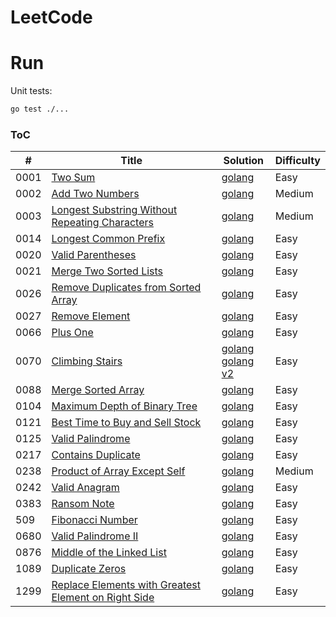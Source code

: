 # LeetCode

# Run

Unit tests:

```bash
go test ./...
```

### ToC

| #    | Title                                                                                                                                       | Solution                                                                                 | Difficulty |
| ---- | ------------------------------------------------------------------------------------------------------------------------------------------- | ---------------------------------------------------------------------------------------- | ---------- |
| 0001 | [Two Sum](https://leetcode.com/problems/two-sum/)                                                                                           | [golang](./array/p1/twosum.go)                                                           | Easy       |
| 0002 | [Add Two Numbers](https://leetcode.com/problems/add-two-numbers/)                                                                           | [golang](./list/p2/addtwo.go)                                                            | Medium     |
| 0003 | [Longest Substring Without Repeating Characters](https://leetcode.com/problems/longest-substring-without-repeating-characters/)             | [golang](./window/p2/longestsubstring.go)                                                | Medium     |
| 0014 | [Longest Common Prefix](https://leetcode.com/problems/longest-common-prefix/)                                                               | [golang](./string/p14/longestprefix.go)                                                  | Easy       |
| 0020 | [Valid Parentheses](https://leetcode.com/problems/valid-parentheses/)                                                                       | [golang](./stack/p20/parentheses.go)                                                     | Easy       |
| 0021 | [Merge Two Sorted Lists](https://leetcode.com/problems/merge-two-sorted-lists/)                                                             | [golang](./list/p21/merge.go)                                                            | Easy       |
| 0026 | [Remove Duplicates from Sorted Array](https://leetcode.com/problems/remove-duplicates-from-sorted-array/)                                   | [golang](./array/p26/removeduplicates.go)                                                | Easy       |
| 0027 | [Remove Element](https://leetcode.com/problems/remove-element/)                                                                             | [golang](./array/p27/removeelement.go)                                                   | Easy       |
| 0066 | [Plus One](https://leetcode.com/problems/plus-one/)                                                                                         | [golang](./array/p66/plusone.go)                                                         | Easy       |
| 0070 | [Climbing Stairs](https://leetcode.com/problems/climbing-stairs/)                                                                           | [golang](./dynamic/p70/climbstairs.go)<br />[golang v2](./dynamic/p70/v2/climbstairs.go) | Easy       |
| 0088 | [Merge Sorted Array](https://leetcode.com/problems/merge-sorted-array/)                                                                     | [golang](./array/p88/merge.go)                                                           | Easy       |
| 0104 | [Maximum Depth of Binary Tree](https://leetcode.com/problems/maximum-depth-of-binary-tree/)                                                 | [golang](./tree/p104/maxdepth.go)                                                        | Easy       |
| 0121 | [Best Time to Buy and Sell Stock](https://leetcode.com/problems/best-time-to-buy-and-sell-stock/)                                           | [golang](./array/p121/maxprofit.go)                                                      | Easy       |
| 0125 | [Valid Palindrome](https://leetcode.com/problems/valid-palindrome/)                                                                         | [golang](./twopointers/p125/palindrome.go)                                               | Easy       |
| 0217 | [Contains Duplicate](https://leetcode.com/problems/contains-duplicate/)                                                                     | [golang](./array/p217/duplicate.go)                                                      | Easy       |
| 0238 | [Product of Array Except Self](https://leetcode.com/problems/product-of-array-except-self/)                                                 | [golang](./array/p238/product.go)                                                        | Medium     |
| 0242 | [Valid Anagram](https://leetcode.com/problems/valid-anagram/)                                                                               | [golang](./hashtable/p242/anagram.go)                                                    | Easy       |
| 0383 | [Ransom Note](https://leetcode.com/problems/ransom-note/)                                                                                   | [golang](./hashtable/p383/ransomnote.go)                                                 | Easy       |
| 509  | [Fibonacci Number](https://leetcode.com/problems/fibonacci-number/)                                                                         | [golang](./dynamic/p509/fibonacci.go)                                                    | Easy       |
| 0680 | [Valid Palindrome II](https://leetcode.com/problems/valid-palindrome-ii/)                                                                   | [golang](./twopointers/p680/palindrome.go)                                               | Easy       |
| 0876 | [Middle of the Linked List](https://leetcode.com/problems/middle-of-the-linked-list/)                                                       | [golang](./list/p876/middle.go)                                                          | Easy       |
| 1089 | [Duplicate Zeros](https://leetcode.com/problems/duplicate-zeros/)                                                                           | [golang](./array/p1089/duplicatezeros.go)                                                | Easy       |
| 1299 | [Replace Elements with Greatest Element on Right Side](https://leetcode.com/problems/replace-elements-with-greatest-element-on-right-side/) | [golang](./array/p1299/maxright.go)                                                      | Easy       |
